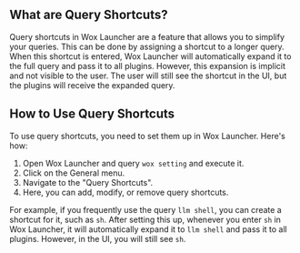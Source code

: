 ## What are Query Shortcuts?

Query shortcuts in Wox Launcher are a feature that allows you to simplify your queries. This can be done by assigning a shortcut to a longer query.
When this shortcut is entered, Wox Launcher will automatically expand it to the full query and pass it to all plugins. However, this expansion is implicit and not visible to the
user. The user will still see the shortcut in the UI, but the plugins will receive the expanded query.

## How to Use Query Shortcuts

To use query shortcuts, you need to set them up in Wox Launcher. Here's how:

1. Open Wox Launcher and query `wox setting` and execute it.
2. Click on the General menu.
3. Navigate to the "Query Shortcuts".
4. Here, you can add, modify, or remove query shortcuts.

For example, if you frequently use the query `llm shell`, you can create a shortcut for it, such as `sh`. After setting this up, whenever you enter `sh` in Wox Launcher, it will
automatically expand it to `llm shell` and pass it to all plugins. However, in the UI, you will still see `sh`.